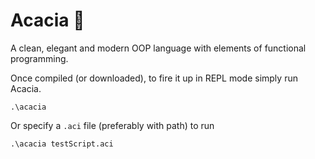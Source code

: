 # Acacia 🌱
A clean, elegant and modern OOP language with elements of functional programming.

Once compiled (or downloaded), to fire it up in REPL mode simply run Acacia.
```
.\acacia
```

Or specify a `.aci` file (preferably with path) to run
```
.\acacia testScript.aci
```
